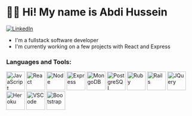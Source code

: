 # 👋🏿 Hi! My name is Abdi Hussein

[<img alt="LinkedIn" src="https://img.shields.io/badge/linkedin-%230077B5.svg?&style=for-the-badge&logo=linkedin&logoColor=white"/>](https://www.linkedin.com/in/abdisamad-hussein)

- I'm a fullstack software developer 
- I'm currently working on a few projects with React and Express

### Languages and Tools:
<img src="https://symbols.getvecta.com/stencil_25/40_javascript.4ce34e7594.svg" alt="JavaScript" width="50" height="50">
<img src="https://symbols.getvecta.com/stencil_94/22_react-icon.5883897a74.svg" alt="React" width="50" height="50">
<img src="https://symbols.getvecta.com/stencil_25/62_nodejs.6e13ecf339.svg" alt="Node" width="50" height="50">
<img src="https://symbols.getvecta.com/stencil_79/87_expressjs.72a4a0d57c.svg" alt="Express" width="50" height="50">
<img src="https://symbols.getvecta.com/stencil_261/25_mongodb.f1296c0db6.svg" alt="MongoDB" width="50" height="50">
<img src="https://symbols.getvecta.com/stencil_261/33_postgresql.f3a154d117.svg" alt="PostgreSQL" width="50" height="50">
<img src="https://symbols.getvecta.com/stencil_94/120_ruby-vertical.02c708f32e.svg" alt="Ruby" width="50" height="50">
<img src="https://symbols.getvecta.com/stencil_25/75_ruby-on-rails.7228cd0234.svg" alt="Rails" width="50" height="50">
<img src="https://symbols.getvecta.com/stencil_85/42_jquery-vertical.11b0fadcac.svg" alt="JQuery" width="50" height="50">
<img src="https://symbols.getvecta.com/stencil_83/38_heroku-icon.6011c1d6e2.svg" alt="Heroku" width="50" height="50">
<img src="https://symbols.getvecta.com/stencil_27/121_visual-studio-team-services.6ba2eb1936.svg" alt="VSCode" width="50" height="50">
<img src="https://symbols.getvecta.com/stencil_25/7_bootstrap.3f12a03fa6.svg" alt="Bootstrap" width="50" height="50">


